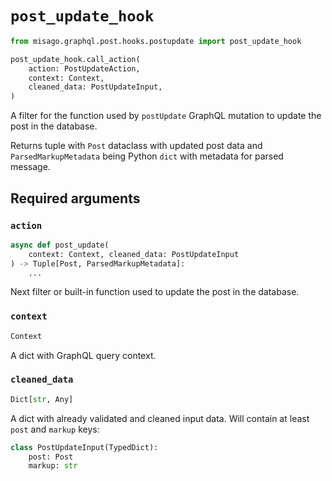 # `post_update_hook`

```python
from misago.graphql.post.hooks.postupdate import post_update_hook

post_update_hook.call_action(
    action: PostUpdateAction,
    context: Context,
    cleaned_data: PostUpdateInput,
)
```

A filter for the function used by `postUpdate` GraphQL mutation to update the post in the database.

Returns tuple with `Post` dataclass with updated post data and `ParsedMarkupMetadata` being Python `dict` with metadata for parsed message.


## Required arguments

### `action`

```python
async def post_update(
    context: Context, cleaned_data: PostUpdateInput
) -> Tuple[Post, ParsedMarkupMetadata]:
    ...
```

Next filter or built-in function used to update the post in the database.


### `context`

```python
Context
```

A dict with GraphQL query context.


### `cleaned_data`

```python
Dict[str, Any]
```

A dict with already validated and cleaned input data. Will contain at least `post` and `markup` keys:

```python
class PostUpdateInput(TypedDict):
    post: Post
    markup: str
```